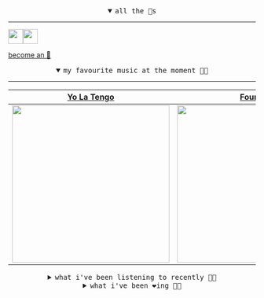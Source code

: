 <details open>

<summary align="center"><samp>all the 🥚s</samp></summary>
<hr />

<a href="https://github.com/pvinis"><img src="https://avatars.githubusercontent.com/u/100233?s=90&v=4" width="30" height="30" /><a href="https://github.com/maxPugh"><img src="https://avatars.githubusercontent.com/u/46350013?s=90&u=0a4fa85dd771891a2d293e910fa9ab51327cf434&v=4" width="30" height="30" />

<samp><a href="https://github.com/bitttttten/bitttttten/stargazers">become an 🥚</a></samp>

</details>

<details open>

<summary align="center"><samp>my favourite music at the moment 🎵🎶</samp></summary>
<hr />

<!-- toc -->

| [Yo La Tengo](https://open.spotify.com/artist/5hAhrnb0Ch4ODwWu4tsbpi)                                                                                            | [Four Tet](https://open.spotify.com/artist/7Eu1txygG6nJttLHbZdQOh)                                                                                               | [Relient K](https://open.spotify.com/artist/3nJWBJvK7uGvfp4iZh9CkN)                                                                                              | [Arthur Russell](https://open.spotify.com/artist/3iJJD5v7oIFUevW4N5w5cj)                                                                                         |
| ---------------------------------------------------------------------------------------------------------------------------------------------------------------- | ---------------------------------------------------------------------------------------------------------------------------------------------------------------- | ---------------------------------------------------------------------------------------------------------------------------------------------------------------- | ---------------------------------------------------------------------------------------------------------------------------------------------------------------- |
| [<img src="https://i.scdn.co/image/ab6761610000e5eb8af7f1c6b6c6a743910e4ae7" width="320" height="auto">](https://open.spotify.com/artist/5hAhrnb0Ch4ODwWu4tsbpi) | [<img src="https://i.scdn.co/image/ab6761610000e5eb84e29d09b4917bec2700a0d7" width="320" height="auto">](https://open.spotify.com/artist/7Eu1txygG6nJttLHbZdQOh) | [<img src="https://i.scdn.co/image/ab6761610000e5eb1e0743a3e000215916f70238" width="320" height="auto">](https://open.spotify.com/artist/3nJWBJvK7uGvfp4iZh9CkN) | [<img src="https://i.scdn.co/image/ab6761610000e5eb3cfb09a7764e1ad77e323c18" width="320" height="auto">](https://open.spotify.com/artist/3iJJD5v7oIFUevW4N5w5cj) |

<!-- tocstop -->

</details>

<details>

<summary align="center"><samp>what i've been listening to recently 🎵🎶</samp></summary>
<hr />

<!-- toc -->

| [fountainhead<br />Courtney Swain](https://open.spotify.com/track/7DojXUhtusbDX5ZytHTUH4)                                                                       | [Night Journeys I<br />Courtesy](https://open.spotify.com/track/3FCmel7RBlvT01EJGA4QEq)                                                                         | [Melting Hazard<br />Salamanda](https://open.spotify.com/track/3GYAfSrDV0z6hurUomcELr)                                                                          | [danaïdes<br />Mira Calix](https://open.spotify.com/track/1NuEOnS4XOfuwFyihgiXiD)                                                                               |
| --------------------------------------------------------------------------------------------------------------------------------------------------------------- | --------------------------------------------------------------------------------------------------------------------------------------------------------------- | --------------------------------------------------------------------------------------------------------------------------------------------------------------- | --------------------------------------------------------------------------------------------------------------------------------------------------------------- |
| [<img src="https://i.scdn.co/image/ab6761610000e5ebe57e65befaed566605d7b852" width="320" height="auto">](https://open.spotify.com/track/7DojXUhtusbDX5ZytHTUH4) | [<img src="https://i.scdn.co/image/ab6761610000e5ebcb721c1dfda3f09fbb0d16d5" width="320" height="auto">](https://open.spotify.com/track/3FCmel7RBlvT01EJGA4QEq) | [<img src="https://i.scdn.co/image/ab6761610000e5ebe8fd0542d3764070efe9744b" width="320" height="auto">](https://open.spotify.com/track/3GYAfSrDV0z6hurUomcELr) | [<img src="https://i.scdn.co/image/ab6761610000e5ebeecd63db8cbb986678055360" width="320" height="auto">](https://open.spotify.com/track/1NuEOnS4XOfuwFyihgiXiD) |

<!-- tocstop -->

</details>

<details>

<summary align="center"><samp>what i've been ❤️ing 🎵🎶</samp></summary>
<hr />

<!-- toc -->

| [How Do I Make You Love Me? - …<br />The Weeknd, Sebastian Ingross…](https://open.spotify.com/album/181WKxuhHzTyjMcYdI7UUe)                                     | [Troubled Girl<br />Drab City](https://open.spotify.com/album/3dVpNXjDFStTQ57vBWwVjK)                                                                           | [Fell Into the Ocean<br />Dan Deacon](https://open.spotify.com/album/10e9Nf6QFZMTEy5TQm8G85)                                                                    | [Next To Me<br />DJ Sabrina The Teenage DJ](https://open.spotify.com/album/3hufhPvd2yMXONUeQjyrT3)                                                              |
| --------------------------------------------------------------------------------------------------------------------------------------------------------------- | --------------------------------------------------------------------------------------------------------------------------------------------------------------- | --------------------------------------------------------------------------------------------------------------------------------------------------------------- | --------------------------------------------------------------------------------------------------------------------------------------------------------------- |
| [<img src="https://i.scdn.co/image/ab67616d0000b27314cf4f2a3a808b716604d115" width="320" height="auto">](https://open.spotify.com/album/181WKxuhHzTyjMcYdI7UUe) | [<img src="https://i.scdn.co/image/ab67616d0000b2732e1f5c1aa42fb439cd2170ac" width="320" height="auto">](https://open.spotify.com/album/3dVpNXjDFStTQ57vBWwVjK) | [<img src="https://i.scdn.co/image/ab67616d0000b273df6f9e0ed734405af4ffc44a" width="320" height="auto">](https://open.spotify.com/album/10e9Nf6QFZMTEy5TQm8G85) | [<img src="https://i.scdn.co/image/ab67616d0000b273a44869d5d45aa4c5892c8bed" width="320" height="auto">](https://open.spotify.com/album/3hufhPvd2yMXONUeQjyrT3) |

<!-- tocstop -->

</details>

